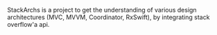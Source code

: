 StackArchs is a project to get the understanding of various design architectures (MVC, MVVM, Coordinator, RxSwift), by integrating stack overflow'a api.
